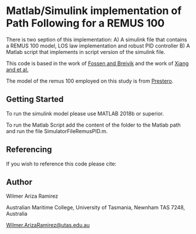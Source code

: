 # Matlab/Simulink implementation of Path Following for a REMUS 100

There is two seption of this implementation:
A) A simulink file that contains a REMUS 100 model, LOS law implementation and robust PID controller
B) A Matlab script that implements in script version of the simulink file.

This code is based in the work of [Fossen and Breivik](http://www.fossen.biz/home/papers/FossenBreivikSkjetneMCMC03.pdf)
and the work of [Xiang and et al.](https://www.sciencedirect.com/science/article/pii/S0305054816302374)

The model of the remus 100 employed on this study is from [Prestero](https://core.ac.uk/download/pdf/4429735.pdf).

## Getting Started

To run the simulink model please use MATLAB 2018b or superior.

To run the Matlab Script add the content of the folder to the Matlab path and run the file SimulatorFileRemusPID.m.



## Referencing

If you wish to reference this code please cite:



## Author


Wilmer Ariza Ramirez

Australian Maritime College, 
University of Tasmania, Newnham TAS 7248, Australia

Wilmer.ArizaRamirez@utas.edu.au 
